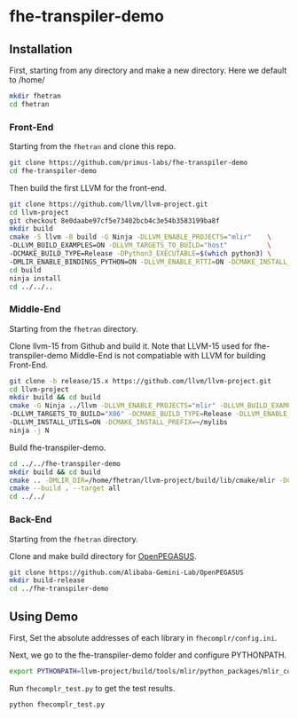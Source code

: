 # fhe-transpiler-demo

## Installation
First, starting from any directory and make a new directory. Here we default to /home/
```bash
mkdir fhetran
cd fhetran
```

### Front-End
Starting from the ``fhetran`` and clone this repo.
```bash
git clone https://github.com/primus-labs/fhe-transpiler-demo
cd fhe-transpiler-demo
```

Then build the first LLVM for the front-end.
```bash
git clone https://github.com/llvm/llvm-project.git
cd llvm-project
git checkout 8e0daabe97cf5e73402bcb4c3e54b3583199ba8f
mkdir build
cmake -S llvm -B build -G Ninja -DLLVM_ENABLE_PROJECTS="mlir"    \
-DLLVM_BUILD_EXAMPLES=ON -DLLVM_TARGETS_TO_BUILD="host"          \
-DCMAKE_BUILD_TYPE=Release -DPython3_EXECUTABLE=$(which python3) \
-DMLIR_ENABLE_BINDINGS_PYTHON=ON -DLLVM_ENABLE_RTTI=ON -DCMAKE_INSTALL_PREFIX=~/mylibs
cd build
ninja install
cd ../../..
```

### Middle-End
Starting from the ``fhetran`` directory.

Clone llvm-15 from Github and build it. Note that LLVM-15 used for fhe-transpiler-demo
Middle-End is not compatiable with LLVM for building Front-End.
```bash
git clone -b release/15.x https://github.com/llvm/llvm-project.git
cd llvm-project
mkdir build && cd build
cmake -G Ninja ../llvm -DLLVM_ENABLE_PROJECTS="mlir" -DLLVM_BUILD_EXAMPLES=ON \
-DLLVM_TARGETS_TO_BUILD="X86" -DCMAKE_BUILD_TYPE=Release -DLLVM_ENABLE_ASSERTIONS=ON \
-DLLVM_INSTALL_UTILS=ON -DCMAKE_INSTALL_PREFIX=~/mylibs
ninja -j N
```

Build fhe-transpiler-demo.
```bash
cd ../../fhe-transpiler-demo
mkdir build && cd build
cmake .. -DMLIR_DIR=/home/fhetran/llvm-project/build/lib/cmake/mlir -DCMAKE_INSTALL_PREFIX=~/mylibs
cmake --build . --target all
cd ../../
```

### Back-End
Starting from the ``fhetran`` directory.

Clone and make build directory for [OpenPEGASUS](https://github.com/Alibaba-Gemini-Lab/OpenPEGASUS).
```bash
git clone https://github.com/Alibaba-Gemini-Lab/OpenPEGASUS
mkdir build-release
cd ../fhe-transpiler-demo
```

## Using Demo
First, Set the absolute addresses of each library in ``fhecomplr/config.ini``.

Next, we go to the fhe-transpiler-demo folder and configure PYTHONPATH.
```bash
export PYTHONPATH=llvm-project/build/tools/mlir/python_packages/mlir_core:${PYTHONPATH}
```

Run  ```fhecomplr_test.py``` to get the test results.
```bash
python fhecomplr_test.py
```





